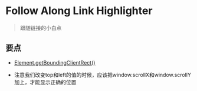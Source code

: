 # Follow Along Link Highlighter

> 跟随链接的小白点

## 要点

* [Element.getBoundingClientRect()](https://developer.mozilla.org/zh-CN/docs/Web/API/Element/getBoundingClientRect)

* 注意我们改变top和left的值的时候，应该把window.scrollX和window.scrollY加上，才能显示正确的位置